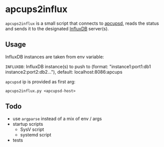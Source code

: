 # apcups2influx

`apcups2influx` is a small script that connects to [apcupsd](http://www.apcupsd.com/),
reads the status and sends it to the designated [InfluxDB](https://github.com/influxdata/influxdb) server(s).

## Usage

InfluxDB instances are taken from env variable:

`INFLUXDB`: InfluxDB instance(s) to push to (format: "instance1:port1:db1 instance2:port2:db2..."), default: localhost:8086:apcups

`apcupsd` ip is provided as first arg:

    apcups2influx.py <apcupsd-host>


## Todo

* use `argparse` instead of a mix of env / args
* startup scripts
  * SysV script
  * systemd script
* tests
